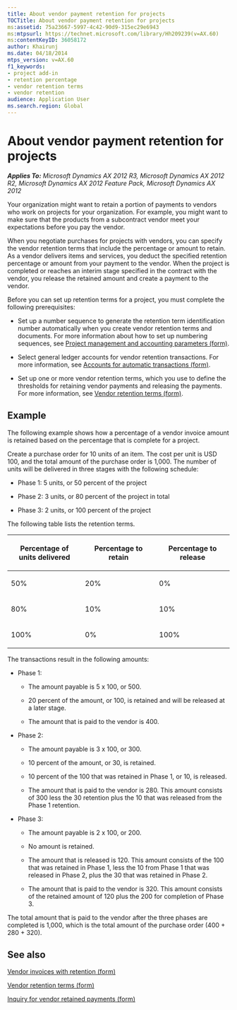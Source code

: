 ```yaml
---
title: About vendor payment retention for projects
TOCTitle: About vendor payment retention for projects
ms:assetid: 75a23667-5997-4c42-90d9-315ec29e6943
ms:mtpsurl: https://technet.microsoft.com/library/Hh209239(v=AX.60)
ms:contentKeyID: 36058172
author: Khairunj
ms.date: 04/18/2014
mtps_version: v=AX.60
f1_keywords:
- project add-in
- retention percentage
- vendor retention terms
- vendor retention
audience: Application User
ms.search.region: Global
---
```


# About vendor payment retention for projects 


_**Applies To:** Microsoft Dynamics AX 2012 R3, Microsoft Dynamics AX 2012 R2, Microsoft Dynamics AX 2012 Feature Pack, Microsoft Dynamics AX 2012_

Your organization might want to retain a portion of payments to vendors who work on projects for your organization. For example, you might want to make sure that the products from a subcontract vendor meet your expectations before you pay the vendor.

When you negotiate purchases for projects with vendors, you can specify the vendor retention terms that include the percentage or amount to retain. As a vendor delivers items and services, you deduct the specified retention percentage or amount from your payment to the vendor. When the project is completed or reaches an interim stage specified in the contract with the vendor, you release the retained amount and create a payment to the vendor.

Before you can set up retention terms for a project, you must complete the following prerequisites:

  - Set up a number sequence to generate the retention term identification number automatically when you create vendor retention terms and documents. For more information about how to set up numbering sequences, see [Project management and accounting parameters (form)](https://technet.microsoft.com/library/aa599440\(v=ax.60\)).

  - Select general ledger accounts for vendor retention transactions. For more information, see [Accounts for automatic transactions (form)](https://technet.microsoft.com/library/aa548973\(v=ax.60\)).

  - Set up one or more vendor retention terms, which you use to define the thresholds for retaining vendor payments and releasing the payments. For more information, see [Vendor retention terms (form)](https://technet.microsoft.com/library/hh227442\(v=ax.60\)).

## Example

The following example shows how a percentage of a vendor invoice amount is retained based on the percentage that is complete for a project.

Create a purchase order for 10 units of an item. The cost per unit is USD 100, and the total amount of the purchase order is 1,000. The number of units will be delivered in three stages with the following schedule:

  - Phase 1: 5 units, or 50 percent of the project

  - Phase 2: 3 units, or 80 percent of the project in total

  - Phase 3: 2 units, or 100 percent of the project

The following table lists the retention terms.

<table>
<colgroup>
<col style="width: 33%" />
<col style="width: 33%" />
<col style="width: 33%" />
</colgroup>
<thead>
<tr class="header">
<th><p>Percentage of units delivered</p></th>
<th><p>Percentage to retain</p></th>
<th><p>Percentage to release</p></th>
</tr>
</thead>
<tbody>
<tr class="odd">
<td><p>50%</p></td>
<td><p>20%</p></td>
<td><p>0%</p></td>
</tr>
<tr class="even">
<td><p>80%</p></td>
<td><p>10%</p></td>
<td><p>10%</p></td>
</tr>
<tr class="odd">
<td><p>100%</p></td>
<td><p>0%</p></td>
<td><p>100%</p></td>
</tr>
</tbody>
</table>


The transactions result in the following amounts:

  - Phase 1:
    
      - The amount payable is 5 x 100, or 500.
    
      - 20 percent of the amount, or 100, is retained and will be released at a later stage.
    
      - The amount that is paid to the vendor is 400.

  - Phase 2:
    
      - The amount payable is 3 x 100, or 300.
    
      - 10 percent of the amount, or 30, is retained.
    
      - 10 percent of the 100 that was retained in Phase 1, or 10, is released.
    
      - The amount that is paid to the vendor is 280. This amount consists of 300 less the 30 retention plus the 10 that was released from the Phase 1 retention.

  - Phase 3:
    
      - The amount payable is 2 x 100, or 200.
    
      - No amount is retained.
    
      - The amount that is released is 120. This amount consists of the 100 that was retained in Phase 1, less the 10 from Phase 1 that was released in Phase 2, plus the 30 that was retained in Phase 2.
    
      - The amount that is paid to the vendor is 320. This amount consists of the retained amount of 120 plus the 200 for completion of Phase 3.

The total amount that is paid to the vendor after the three phases are completed is 1,000, which is the total amount of the purchase order (400 + 280 + 320).

## See also

[Vendor invoices with retention (form)](https://technet.microsoft.com/library/hh209594\(v=ax.60\))

[Vendor retention terms (form)](https://technet.microsoft.com/library/hh227442\(v=ax.60\))

[Inquiry for vendor retained payments (form)](https://technet.microsoft.com/library/hh209466\(v=ax.60\))

  


